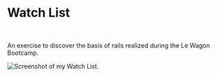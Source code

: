 <h1> Watch List </h1>
<br>
<p>An exercise to discover the basis of rails realized during the Le Wagon Bootcamp.</p>


![Screenshot of my Watch List.](/assets/images/screenshot-1.png)
